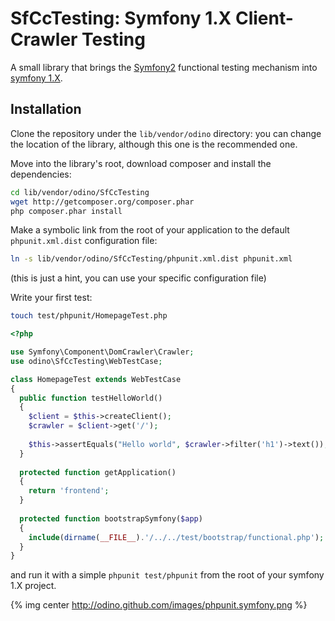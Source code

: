 # SfCcTesting: Symfony 1.X Client-Crawler Testing

A small library that brings the [Symfony2](http://symfony.com/doc/2.0/book/testing.html)
functional testing mechanism into [symfony 1.X](http://www.symfony-project.org).

## Installation 

Clone the repository under the `lib/vendor/odino` directory: you can change
the location of the library, although this one is the recommended one.

Move into the library's root, download composer and install the dependencies:

``` bash 
cd lib/vendor/odino/SfCcTesting
wget http://getcomposer.org/composer.phar
php composer.phar install
```

Make a symbolic link from the root of your application to the default
`phpunit.xml.dist` configuration file:

``` bash
ln -s lib/vendor/odino/SfCcTesting/phpunit.xml.dist phpunit.xml
```

(this is just a hint, you can use your specific configuration file)

Write your first test:

``` bash
touch test/phpunit/HomepageTest.php
```

``` php
<?php

use Symfony\Component\DomCrawler\Crawler;
use odino\SfCcTesting\WebTestCase;

class HomepageTest extends WebTestCase
{  
  public function testHelloWorld()
  {    
    $client = $this->createClient();
    $crawler = $client->get('/');
    
    $this->assertEquals("Hello world", $crawler->filter('h1')->text());
  }
  
  protected function getApplication()
  {
    return 'frontend';
  }
  
  protected function bootstrapSymfony($app)
  {
    include(dirname(__FILE__).'/../../test/bootstrap/functional.php');
  }
}
```

and run it with a simple `phpunit test/phpunit` from the root of your
symfony 1.X project.

{% img center http://odino.github.com/images/phpunit.symfony.png %}
